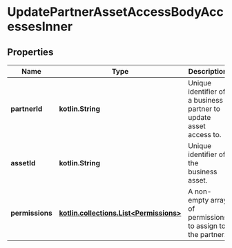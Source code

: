 
# UpdatePartnerAssetAccessBodyAccessesInner

## Properties
| Name | Type | Description | Notes |
| ------------ | ------------- | ------------- | ------------- |
| **partnerId** | **kotlin.String** | Unique identifier of a business partner to update asset access to. |  |
| **assetId** | **kotlin.String** | Unique identifier of the business asset. |  |
| **permissions** | [**kotlin.collections.List&lt;Permissions&gt;**](Permissions.md) | A non-empty array of permissions to assign to the partner. |  |



